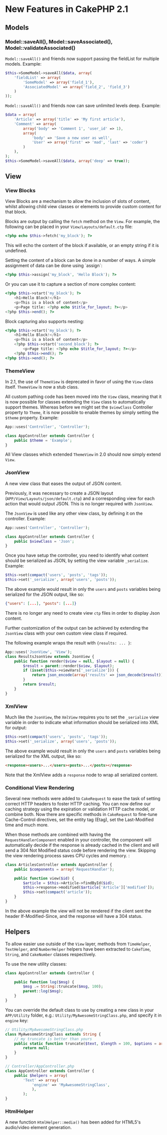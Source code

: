 # New Features in CakePHP 2.1

## Models

### Model::saveAll(), Model::saveAssociated(), Model::validateAssociated()

`Model::saveAll()` and friends now support passing the <span class="title-ref">fieldList</span> for multiple models. Example:

``` php
$this->SomeModel->saveAll($data, array(
    'fieldList' => array(
        'SomeModel' => array('field_1'),
        'AssociatedModel' => array('field_2', 'field_3')
    )
));
```

`Model::saveAll()` and friends now can save unlimited levels deep. Example:

``` php
$data = array(
    'Article' => array('title' => 'My first article'),
    'Comment' => array(
        array('body' => 'Comment 1', 'user_id' => 1),
        array(
            'body' => 'Save a new user as well',
            'User' => array('first' => 'mad', 'last' => 'coder')
        )
    ),
);
$this->SomeModel->saveAll($data, array('deep' => true));
```

## View

### View Blocks

View Blocks are a mechanism to allow the inclusion of slots of content, whilst allowing child view classes or elements to provide custom content for that block.

Blocks are output by calling the `fetch` method on the `View`. For example, the following can be placed in your `View/Layouts/default.ctp` file:

``` php
<?php echo $this->fetch('my_block'); ?>
```

This will echo the content of the block if available, or an empty string if it is undefined.

Setting the content of a block can be done in a number of ways. A simple assignment of data can be done using \`assign\`:

``` php
<?php $this->assign('my_block', 'Hello Block'); ?>
```

Or you can use it to capture a section of more complex content:

``` php
<?php $this->start('my_block'); ?>
    <h1>Hello Block!</h1>
    <p>This is a block of content</p>
    <p>Page title: <?php echo $title_for_layout; ?></p>
<?php $this->end(); ?>
```

Block capturing also supports nesting:

``` php
<?php $this->start('my_block'); ?>
    <h1>Hello Block!</h1>
    <p>This is a block of content</p>
    <?php $this->start('second_block'); ?>
        <p>Page title: <?php echo $title_for_layout; ?></p>
    <?php $this->end(); ?>
<?php $this->end(); ?>
```

### ThemeView

In 2.1, the use of `ThemeView` is deprecated in favor of using the `View` class itself. `ThemeView` is now a stub class.

All custom pathing code has been moved into the `View` class, meaning that it is now possible for classes extending the `View` class to automatically support themes. Whereas before we might set the `$viewClass` Controller property to `Theme`, it is now possible to enable themes by simply setting the `$theme` property. Example:

``` php
App::uses('Controller', 'Controller');

class AppController extends Controller {
    public $theme = 'Example';
}
```

All View classes which extended `ThemeView` in 2.0 should now simply extend `View`.

### JsonView

A new view class that eases the output of JSON content.

Previously, it was necessary to create a JSON layout (`APP/View/Layouts/json/default.ctp`) and a corresponding view for each action that would output JSON. This is no longer required with `JsonView`.

The `JsonView` is used like any other view class, by defining it on the controller. Example:

``` php
App::uses('Controller', 'Controller');

class AppController extends Controller {
    public $viewClass = 'Json';
}
```

Once you have setup the controller, you need to identify what content should be serialized as JSON, by setting the view variable `_serialize`. Example:

``` php
$this->set(compact('users', 'posts', 'tags'));
$this->set('_serialize', array('users', 'posts'));
```

The above example would result in only the `users` and `posts` variables being serialized for the JSON output, like so:

``` json
{"users": [...], "posts": [...]}
```

There is no longer any need to create view `ctp` files in order to display Json content.

Further customization of the output can be achieved by extending the `JsonView` class with your own custom view class if required.

The following example wraps the result with `{results: ... }`:

``` php
App::uses('JsonView', 'View');
class ResultsJsonView extends JsonView {
    public function render($view = null, $layout = null) {
        $result = parent::render($view, $layout);
        if (isset($this->viewVars['_serialize'])) {
            return json_encode(array('results' => json_decode($result)));
        }
        return $result;
    }
}
```

### XmlView

Much like the `JsonView`, the `XmlView` requires you to
set the `_serialize` view variable in order to indicate what information
should be serialized into XML for output:

``` php
$this->set(compact('users', 'posts', 'tags'));
$this->set('_serialize', array('users', 'posts'));
```

The above example would result in only the `users` and `posts` variables
being serialized for the XML output, like so:

``` html
<response><users>...</users><posts>...</posts></response>
```

Note that the XmlView adds a `response` node to wrap all serialized content.

### Conditional View Rendering

Several new methods were added to `CakeRequest` to ease the task of
setting correct HTTP headers to foster HTTP caching. You can now define our
caching strategy using the expiration or validation HTTP cache model, or combine
both. Now there are specific methods in `CakeRequest` to fine-tune
Cache-Control directives, set the entity tag (Etag), set the Last-Modified time
and much more.

When those methods are combined with having the `RequestHandlerComponent`
enabled in your controller, the component will automatically decide if the
response is already cached in the client and will send a <span class="title-ref">304 Not Modified</span>
status code before rendering the view. Skipping the view rendering process saves
CPU cycles and memory. :

``` php
class ArticlesController extends AppController {
    public $components = array('RequestHandler');

    public function view($id) {
        $article = $this->Article->findById($id);
        $this->response->modified($article['Article']['modified']);
        $this->set(compact('article'));
    }
}
```

In the above example the view will not be rendered if the client sent the
header <span class="title-ref">If-Modified-Since</span>, and the response will have a 304 status.

## Helpers

To allow easier use outside of the `View` layer, methods from
`TimeHelper`, `TextHelper`, and `NumberHelper`
helpers have been extracted to `CakeTime`, `String`,
and `CakeNumber` classes respectively.

To use the new utility classes:

``` php
class AppController extends Controller {

    public function log($msg) {
        $msg .= String::truncate($msg, 100);
        parent::log($msg);
    }
}
```

You can override the default class to use by creating a new class in your
`APP/Utility` folder, e.g.: `Utility/MyAwesomeStringClass.php`, and specify
it in `engine` key:

``` php
// Utility/MyAwesomeStringClass.php
class MyAwesomeStringClass extends String {
    // my truncate is better than yours
    public static function truncate($text, $length = 100, $options = array()) {
        return null;
    }
}

// Controller/AppController.php
class AppController extends Controller {
    public $helpers = array(
        'Text' => array(
            'engine' => 'MyAwesomeStringClass',
            ),
        );
}
```

### HtmlHelper

A new function `HtmlHelper::media()` has been added for HTML5's audio/video element generation.
